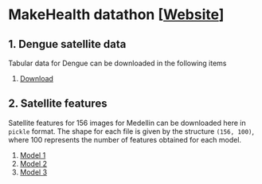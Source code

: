 # MakeHealth datathon [[Website](http://makehealthlatam.com/en/)]

## 1. Dengue satellite data 
Tabular data for Dengue can be downloaded in the following items

1. [Download](addheredata) 


## 2. Satellite features

Satellite features for 156 images for Medellin can be downloaded here in `pickle` format. The shape for each file is given by the structure `(156, 100)`, where 100 represents the number of features obtained for each model. 

1. [Model 1](addheredata)
2. [Model 2](addheredata)
3. [Model 3](addheredata) 
